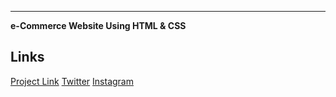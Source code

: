 ---

**e-Commerce Website Using HTML & CSS**

## Links

[Project Link](https://zeacart.netlify.app/)
[Twitter](https://twitter.com/02_pradeep)
[Instagram](https://www.instagram.com/pradeep__bhandari/)

